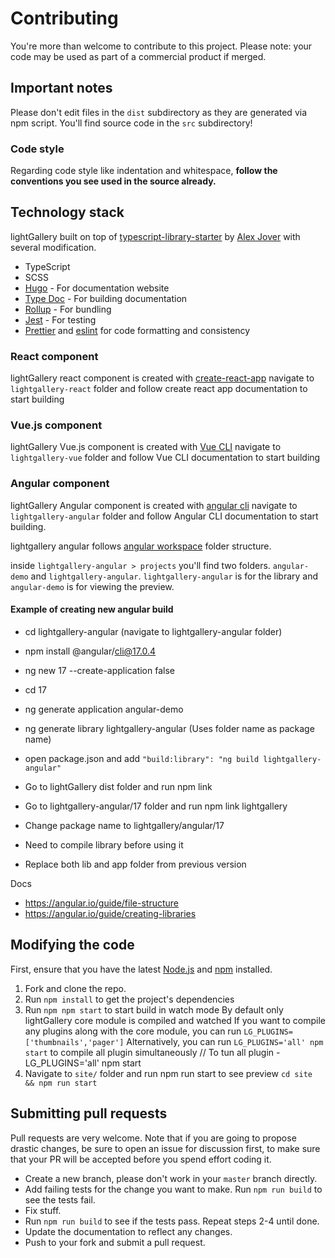 # Contributing

You're more than welcome to contribute to this project. Please note: your code
may be used as part of a commercial product if merged.

## Important notes

Please don't edit files in the `dist` subdirectory as they are generated via npm
script. You'll find source code in the `src` subdirectory!

### Code style

Regarding code style like indentation and whitespace, **follow the conventions
you see used in the source already.**

## Technology stack

lightGallery built on top of
[typescript-library-starter](https://github.com/alexjoverm/typescript-library-starter)
by [ Alex Jover](https://github.com/alexjoverm) with several modification.

-   TypeScript
-   SCSS
-   [Hugo](https://gohugo.io/) - For documentation website
-   [Type Doc](http://typedoc.org/) - For building documentation
-   [Rollup](https://rollupjs.org/guide/en/) - For bundling
-   [Jest](https://jestjs.io/) - For testing
-   [Prettier](https://prettier.io/) and [eslint](https://eslint.org/) for code
    formatting and consistency

### React component

lightGallery react component is created with
[create-react-app](https://github.com/facebook/create-react-app) navigate to
`lightgallery-react` folder and follow create react app documentation to start
building

### Vue.js component

lightGallery Vue.js component is created with [Vue CLI](https://cli.vuejs.org/)
navigate to `lightgallery-vue` folder and follow Vue CLI documentation to start
building

### Angular component

lightGallery Angular component is created with
[angular cli](https://angular.io/cli) navigate to `lightgallery-angular` folder
and follow Angular CLI documentation to start building.

lightgallery angular follows
[angular workspace](https://angular.io/guide/workspace-config) folder structure.

inside `lightgallery-angular > projects` you'll find two folders. `angular-demo`
and `lightgallery-angular`. `lightgallery-angular` is for the library and
`angular-demo` is for viewing the preview.

#### Example of creating new angular build

- cd lightgallery-angular (navigate to lightgallery-angular folder)
- npm install  @angular/cli@17.0.4
- ng new 17 --create-application false
- cd 17
- ng generate application angular-demo
- ng generate library lightgallery-angular (Uses folder name as package name)
- open package.json and add `"build:library": "ng build lightgallery-angular"`

- Go to lightGallery dist folder and run npm link
- Go to lightgallery-angular/17 folder and run npm link lightgallery
- Change package name to lightgallery/angular/17

- Need to compile library before using it
- Replace both lib and app folder from previous version

Docs
- https://angular.io/guide/file-structure
- https://angular.io/guide/creating-libraries


## Modifying the code

First, ensure that you have the latest [Node.js](http://nodejs.org/) and
[npm](http://npmjs.org/) installed.

1. Fork and clone the repo.
1. Run `npm install` to get the project's dependencies
1. Run `npm npm start` to start build in watch mode By default only lightGallery
   core module is compiled and watched If you want to compile any plugins along
   with the core module, you can run `LG_PLUGINS=['thumbnails','pager']`
   Alternatively, you can run `LG_PLUGINS='all' npm start` to compile all plugin
   simultaneously // To tun all plugin - LG_PLUGINS='all' npm start
1. Navigate to `site/` folder and run npm run start to see preview
   `cd site && npm run start`

## Submitting pull requests

Pull requests are very welcome. Note that if you are going to propose drastic
changes, be sure to open an issue for discussion first, to make sure that your
PR will be accepted before you spend effort coding it.

-   Create a new branch, please don't work in your `master` branch directly.
-   Add failing tests for the change you want to make. Run `npm run build` to
    see the tests fail.
-   Fix stuff.
-   Run `npm run build` to see if the tests pass. Repeat steps 2-4 until done.
-   Update the documentation to reflect any changes.
-   Push to your fork and submit a pull request.
